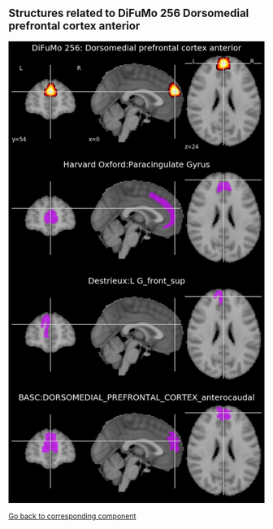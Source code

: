 


## Structures related to DiFuMo 256 Dorsomedial prefrontal cortex anterior

![235](235.jpg "Structures related to DiFuMo 256 Dorsomedial prefrontal cortex anterior")

[Go back to corresponding component](https://parietal-inria.github.io/DiFuMo/256/html/235.html)